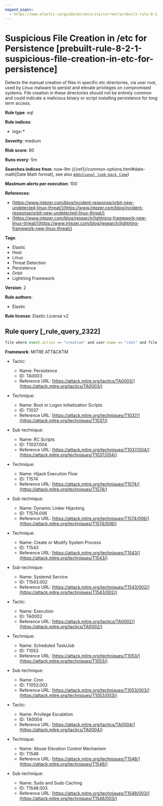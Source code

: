```yaml
---
mapped_pages:
  - https://www.elastic.co/guide/en/security/current/prebuilt-rule-8-2-1-suspicious-file-creation-in-etc-for-persistence.html
---
```


# Suspicious File Creation in /etc for Persistence [prebuilt-rule-8-2-1-suspicious-file-creation-in-etc-for-persistence]

Detects the manual creation of files in specific etc directories, via user root, used by Linux malware to persist and elevate privileges on compromised systems. File creation in these directories should not be entirely common and could indicate a malicious binary or script installing persistence for long term access.

**Rule type**: eql

**Rule indices**:

* logs-*

**Severity**: medium

**Risk score**: 80

**Runs every**: 5m

**Searches indices from**: now-9m ({{ref}}/common-options.html#date-math[Date Math format], see also [`Additional look-back time`](docs-content://solutions/security/detect-and-alert/create-detection-rule.md#rule-schedule))

**Maximum alerts per execution**: 100

**References**:

* [https://www.intezer.com/blog/incident-response/orbit-new-undetected-linux-threat/](https://www.intezer.com/blog/incident-response/orbit-new-undetected-linux-threat/)
* [https://www.intezer.com/blog/research/lightning-framework-new-linux-threat/](https://www.intezer.com/blog/research/lightning-framework-new-linux-threat/)

**Tags**:

* Elastic
* Host
* Linux
* Threat Detection
* Persistence
* Orbit
* Lightning Framework

**Version**: 2

**Rule authors**:

* Elastic

**Rule license**: Elastic License v2

## Rule query [_rule_query_2322]

```js
file where event.action == "creation" and user.name == "root" and file.path : ("/etc/ld.so.conf.d/*", "/etc/cron.d/*", "/etc/sudoers.d/*", "/etc/rc.d/init.d/*", "/etc/systemd/system/*") and not process.executable : ("*/dpkg", "*/yum", "*/apt", "*/dnf", "*/systemd")
```

**Framework**: MITRE ATT&CKTM

* Tactic:

    * Name: Persistence
    * ID: TA0003
    * Reference URL: [https://attack.mitre.org/tactics/TA0003/](https://attack.mitre.org/tactics/TA0003/)

* Technique:

    * Name: Boot or Logon Initialization Scripts
    * ID: T1037
    * Reference URL: [https://attack.mitre.org/techniques/T1037/](https://attack.mitre.org/techniques/T1037/)

* Sub-technique:

    * Name: RC Scripts
    * ID: T1037.004
    * Reference URL: [https://attack.mitre.org/techniques/T1037/004/](https://attack.mitre.org/techniques/T1037/004/)

* Technique:

    * Name: Hijack Execution Flow
    * ID: T1574
    * Reference URL: [https://attack.mitre.org/techniques/T1574/](https://attack.mitre.org/techniques/T1574/)

* Sub-technique:

    * Name: Dynamic Linker Hijacking
    * ID: T1574.006
    * Reference URL: [https://attack.mitre.org/techniques/T1574/006/](https://attack.mitre.org/techniques/T1574/006/)

* Technique:

    * Name: Create or Modify System Process
    * ID: T1543
    * Reference URL: [https://attack.mitre.org/techniques/T1543/](https://attack.mitre.org/techniques/T1543/)

* Sub-technique:

    * Name: Systemd Service
    * ID: T1543.002
    * Reference URL: [https://attack.mitre.org/techniques/T1543/002/](https://attack.mitre.org/techniques/T1543/002/)

* Tactic:

    * Name: Execution
    * ID: TA0002
    * Reference URL: [https://attack.mitre.org/tactics/TA0002/](https://attack.mitre.org/tactics/TA0002/)

* Technique:

    * Name: Scheduled Task/Job
    * ID: T1053
    * Reference URL: [https://attack.mitre.org/techniques/T1053/](https://attack.mitre.org/techniques/T1053/)

* Sub-technique:

    * Name: Cron
    * ID: T1053.003
    * Reference URL: [https://attack.mitre.org/techniques/T1053/003/](https://attack.mitre.org/techniques/T1053/003/)

* Tactic:

    * Name: Privilege Escalation
    * ID: TA0004
    * Reference URL: [https://attack.mitre.org/tactics/TA0004/](https://attack.mitre.org/tactics/TA0004/)

* Technique:

    * Name: Abuse Elevation Control Mechanism
    * ID: T1548
    * Reference URL: [https://attack.mitre.org/techniques/T1548/](https://attack.mitre.org/techniques/T1548/)

* Sub-technique:

    * Name: Sudo and Sudo Caching
    * ID: T1548.003
    * Reference URL: [https://attack.mitre.org/techniques/T1548/003/](https://attack.mitre.org/techniques/T1548/003/)



